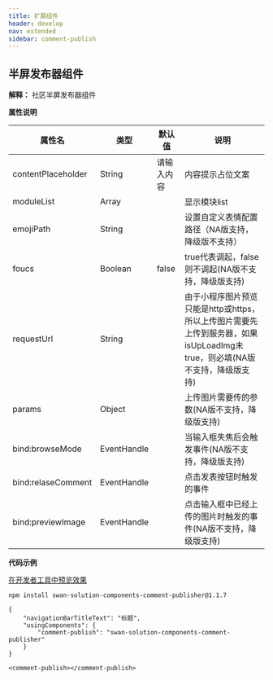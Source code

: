 ```yaml
---
title: 扩展组件
header: develop
nav: extended
sidebar: comment-publish
---
```


## 半屏发布器组件

**解释：** 社区半屏发布器组件


**属性说明**

|属性名 |类型  |默认值  |说明|
|---- | ---- | ---- |---- |
|contentPlaceholder | String | 请输入内容 | 内容提示占位文案 |
|moduleList | Array |  | 显示模块list |
|emojiPath | String |  |设置自定义表情配置路径（NA版支持，降级版不支持）|
|foucs | Boolean | false |true代表调起，false则不调起(NA版不支持，降级版支持)|
|requestUrl | String |  |由于小程序图片预览只能是http或https，所以上传图片需要先上传到服务器，如果isUpLoadImg未true，则必填(NA版不支持，降级版支持)|
|params | Object |  |上传图片需要传的参数(NA版不支持，降级版支持)|
|bind:browseMode | EventHandle |  | 当输入框失焦后会触发事件(NA版不支持，降级版支持) |
|bind:relaseComment | EventHandle |  | 点击发表按钮时触发的事件 |
|bind:previewImage | EventHandle |  | 点击输入框中已经上传的图片时触发的事件(NA版不支持，降级版支持) |

**代码示例**

<a href="swanide://fragment/0f4da3bed2865dd1fc596bd7119a947f1567665768064" title="在开发者工具中预览效果" target="_self">在开发者工具中预览效果</a>

```
npm install swan-solution-components-comment-publisher@1.1.7
```

```
{
    "navigationBarTitleText": "标题",
    "usingComponents": {
        "comment-publish": "swan-solution-components-comment-publisher"
    }
}
```

```
<comment-publish></comment-publish>
```
